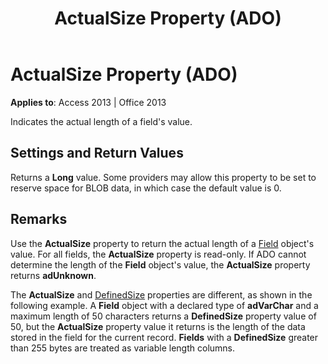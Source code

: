 ﻿---
title: ActualSize Property (ADO)
TOCTitle: ActualSize Property (ADO)
ms:assetid: 020a414d-e6aa-5fb9-9b77-bd9d10124f8a
ms:mtpsurl: https://msdn.microsoft.com/library/JJ248787(v=office.15)
ms:contentKeyID: 48542949
ms.date: 09/18/2015
mtps_version: v=office.15
---

# ActualSize Property (ADO)

**Applies to**: Access 2013 | Office 2013

Indicates the actual length of a field's value.

## Settings and Return Values

Returns a **Long** value. Some providers may allow this property to be set to reserve space for BLOB data, in which case the default value is 0.

## Remarks

Use the **ActualSize** property to return the actual length of a [Field](field-object-ado.md) object's value. For all fields, the **ActualSize** property is read-only. If ADO cannot determine the length of the **Field** object's value, the **ActualSize** property returns **adUnknown**.

The **ActualSize** and [DefinedSize](definedsize-property-ado.md) properties are different, as shown in the following example. A **Field** object with a declared type of **adVarChar** and a maximum length of 50 characters returns a **DefinedSize** property value of 50, but the **ActualSize** property value it returns is the length of the data stored in the field for the current record. **Fields** with a **DefinedSize** greater than 255 bytes are treated as variable length columns.

